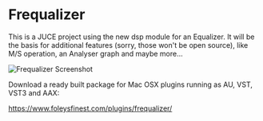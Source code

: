 # Frequalizer

This is a JUCE project using the new dsp module for an Equalizer. It will be the basis for additional features (sorry, those won't be open source), like M/S operation, an Analyser graph and maybe more...

![Frequalizer Screenshot](https://raw.githubusercontent.com/ffAudio/Frequalizer/master/Resources/Screenshot.png)

Download a ready built package for Mac OSX plugins running as AU, VST, VST3 and AAX:

https://www.foleysfinest.com/plugins/frequalizer/
